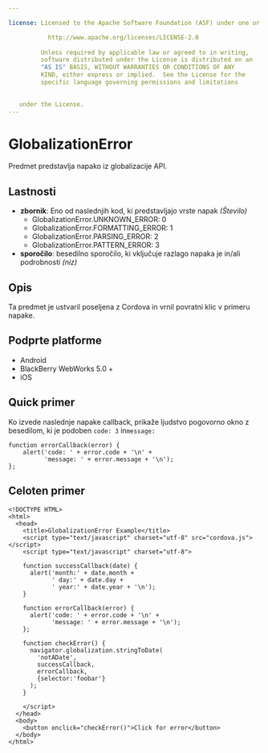 ```yaml
---

license: Licensed to the Apache Software Foundation (ASF) under one or more contributor license agreements. See the NOTICE file distributed with this work for additional information regarding copyright ownership. The ASF licenses this file to you under the Apache License, Version 2.0 (the "License"); you may not use this file except in compliance with the License. You may obtain a copy of the License at

           http://www.apache.org/licenses/LICENSE-2.0
    
         Unless required by applicable law or agreed to in writing,
         software distributed under the License is distributed on an
         "AS IS" BASIS, WITHOUT WARRANTIES OR CONDITIONS OF ANY
         KIND, either express or implied.  See the License for the
         specific language governing permissions and limitations
    

   under the License.
---
```


# GlobalizationError

Predmet predstavlja napako iz globalizacije API.

## Lastnosti

*   **zbornik**: Eno od naslednjih kod, ki predstavljajo vrste napak *(Število)* 
    *   GlobalizationError.UNKNOWN_ERROR: 0
    *   GlobalizationError.FORMATTING_ERROR: 1
    *   GlobalizationError.PARSING_ERROR: 2
    *   GlobalizationError.PATTERN_ERROR: 3
*   **sporočilo**: besedilno sporočilo, ki vključuje razlago napaka je in/ali podrobnosti *(niz)*

## Opis

Ta predmet je ustvaril poseljena z Cordova in vrnil povratni klic v primeru napake.

## Podprte platforme

*   Android
*   BlackBerry WebWorks 5.0 +
*   iOS

## Quick primer

Ko izvede naslednje napake callback, prikaže ljudstvo pogovorno okno z besedilom, ki je podoben `code: 3` in`message:`

    function errorCallback(error) {
        alert('code: ' + error.code + '\n' +
              'message: ' + error.message + '\n');
    };
    

## Celoten primer

    <!DOCTYPE HTML>
    <html>
      <head>
        <title>GlobalizationError Example</title>
        <script type="text/javascript" charset="utf-8" src="cordova.js"></script>
        <script type="text/javascript" charset="utf-8">
    
        function successCallback(date) {
          alert('month:' + date.month +
                ' day:' + date.day +
                ' year:' + date.year + '\n');
        }
    
        function errorCallback(error) {
          alert('code: ' + error.code + '\n' +
                'message: ' + error.message + '\n');
        };
    
        function checkError() {
          navigator.globalization.stringToDate(
            'notADate',
            successCallback,
            errorCallback,
            {selector:'foobar'}
          );
        }
    
        </script>
      </head>
      <body>
        <button onclick="checkError()">Click for error</button>
      </body>
    </html>